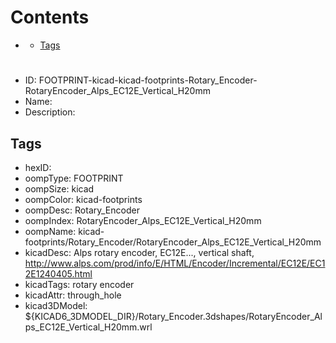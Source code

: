 



Contents
========

* [](#)
	* [Tags](#tags)

# 

- ID: FOOTPRINT-kicad-kicad-footprints-Rotary_Encoder-RotaryEncoder_Alps_EC12E_Vertical_H20mm
- Name: 
- Description: 

## Tags

- hexID: 
- oompType: FOOTPRINT
- oompSize: kicad
- oompColor: kicad-footprints
- oompDesc: Rotary_Encoder
- oompIndex: RotaryEncoder_Alps_EC12E_Vertical_H20mm
- oompName: kicad-footprints/Rotary_Encoder/RotaryEncoder_Alps_EC12E_Vertical_H20mm
- kicadDesc: Alps rotary encoder, EC12E..., vertical shaft, http://www.alps.com/prod/info/E/HTML/Encoder/Incremental/EC12E/EC12E1240405.html
- kicadTags: rotary encoder
- kicadAttr: through_hole
- kicad3DModel: ${KICAD6_3DMODEL_DIR}/Rotary_Encoder.3dshapes/RotaryEncoder_Alps_EC12E_Vertical_H20mm.wrl
